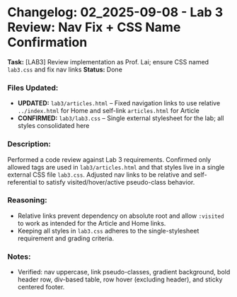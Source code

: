 # Changelog: 02_2025-09-08 - Lab 3 Review: Nav Fix + CSS Name Confirmation

**Task:** [LAB3] Review implementation as Prof. Lai; ensure CSS named `lab3.css` and fix nav links
**Status:** Done

### Files Updated:
- **UPDATED:** `lab3/articles.html` – Fixed navigation links to use relative `../index.html` for Home and self-link `articles.html` for Article
- **CONFIRMED:** `lab3/lab3.css` – Single external stylesheet for the lab; all styles consolidated here

### Description:
Performed a code review against Lab 3 requirements. Confirmed only allowed tags are used in `lab3/articles.html` and that styles live in a single external CSS file `lab3.css`. Adjusted nav links to be relative and self-referential to satisfy visited/hover/active pseudo-class behavior.

### Reasoning:
- Relative links prevent dependency on absolute root and allow `:visited` to work as intended for the Article and Home links.
- Keeping all styles in `lab3.css` adheres to the single-stylesheet requirement and grading criteria.

### Notes:
- Verified: nav uppercase, link pseudo-classes, gradient background, bold header row, div-based table, row hover (excluding header), and sticky centered footer.
